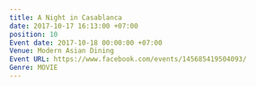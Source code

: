 ```yaml
---
title: A Night in Casablanca
date: 2017-10-17 16:13:00 +07:00
position: 10
Event date: 2017-10-18 00:00:00 +07:00
Venue: Modern Asian Dining
Event URL: https://www.facebook.com/events/145685419504093/
Genre: MOVIE
---
```


